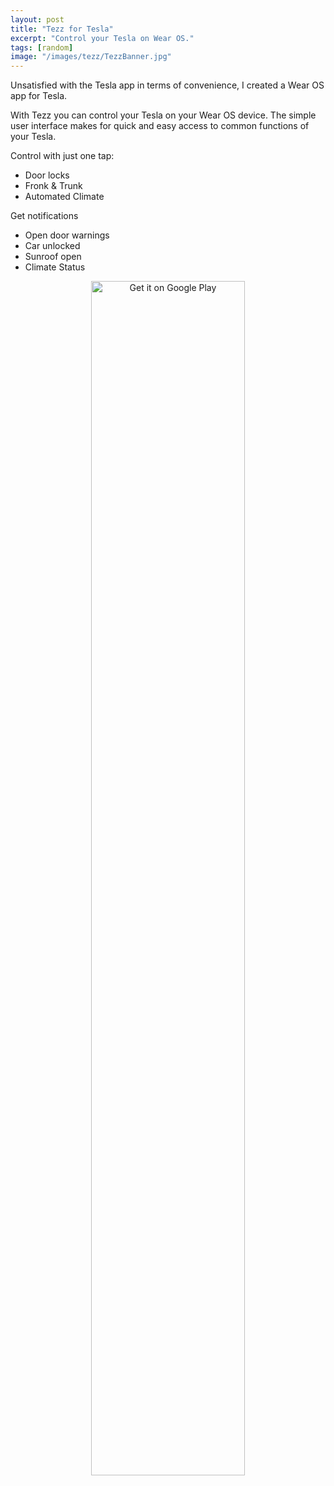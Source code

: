 ```yaml
---
layout: post
title: "Tezz for Tesla"
excerpt: "Control your Tesla on Wear OS."
tags: [random]
image: "/images/tezz/TezzBanner.jpg"
---
```


Unsatisfied with the Tesla app in terms of convenience, I created a Wear OS app for Tesla.

With Tezz you can control your Tesla on your Wear OS device. The simple user interface makes for quick and easy access to common functions of your Tesla. 

Control with just one tap:
* Door locks
* Fronk & Trunk
* Automated Climate

Get notifications
* Open door warnings
* Car unlocked
* Sunroof open
* Climate Status


<div align="center">
	<a href='https://play.google.com/store/apps/details?id=com.zenvent.tezz.android'><img alt='Get it on Google Play' src='https://play.google.com/intl/en_us/badges/images/generic/en_badge_web_generic.png' class="center" width="70%" height="70%"/></a>
</div>
